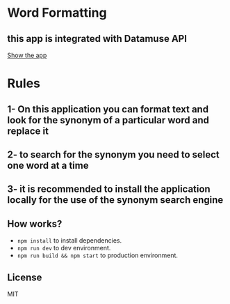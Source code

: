 # Word Formatting

## this app is integrated with Datamuse API

[Show the app](https://ae-frontend-texteditor-reactjs-skeleton.sotodario3.now.sh/)

# Rules

## 1- On this application you can format text and look for the synonym of a particular word and replace it

## 2- to search for the synonym you need to select one word at a time

## 3- it is recommended to install the application locally for the use of the synonym search engine

## How works?

* `npm install` to install dependencies.
* `npm run dev` to dev environment.
* `npm run build && npm start` to production environment.

## License

MIT
